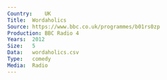 ```yaml
---
Country:	UK
Title:	Wordaholics
Source:	https://www.bbc.co.uk/programmes/b01rs0zp
Production:	BBC Radio 4
Years:	2012
Size:	5
Data:	wordaholics.csv
Type:	comedy
Media:	Radio
---
```


